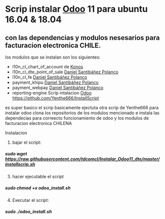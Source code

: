 # Scrip instalar [Odoo](https://www.odoo.com "Odoo's Homepage") 11 para ubuntu 16.04 & 18.04
## con las dependencias y modulos nesesarios para facturacion electronica CHILE. 
los modulos que se instalan son los siguientes: 
* l10n_cl_chart_of_account de  [Konos](https://github.com/KonosCL)
* l10n_cl_dte_point_of_sale [Daniel Santibáñez Polanco](https://gitlab.com/dansanti)
* l10n_cl_fe [Daniel Santibáñez Polanco](https://gitlab.com/dansanti)
* payment_khipu [Daniel Santibáñez Polanco](https://gitlab.com/dansanti)
* payment_webpay [Daniel Santibáñez Polanco](https://gitlab.com/dansanti)
* reporting-engine 
Scrip intalacion [Odoo](https://www.odoo.com "Odoo's Homepage") https://github.com/Yenthe666/InstallScript

es super basico el scrip basicamente ejectuta otra scrip de Yenthe666 para instalar odoo clona los repositorios de los modulos mencionado e instala las dependecias para correecto funcionamiento de odoo y los modulos de facturacion electronica CHILENA

Instalacion 
1. bajar el script:
##### sudo wget https://raw.githubusercontent.com/tdcomcl/Instalar_Odoo11_dte/master/installscrip.sh
3. hacer ejecutable el script
##### sudo chmod +x odoo_install.sh
4. Executar el script:
##### sudo ./odoo_install.sh
